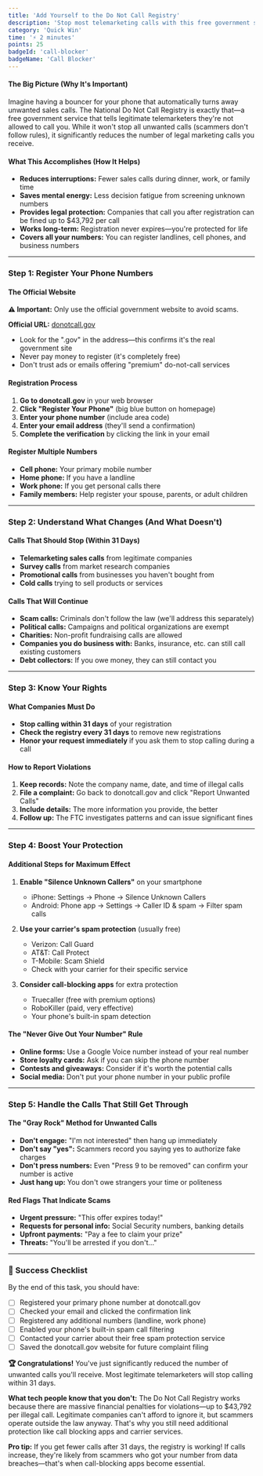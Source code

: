 ```yaml
---
title: 'Add Yourself to the Do Not Call Registry'
description: 'Stop most telemarketing calls with this free government service that takes just 2 minutes to set up.'
category: 'Quick Win'
time: '⚡ 2 minutes'
points: 25
badgeId: 'call-blocker'
badgeName: 'Call Blocker'
---
```


#### The Big Picture (Why It's Important)
Imagine having a bouncer for your phone that automatically turns away unwanted sales calls. The National Do Not Call Registry is exactly that—a free government service that tells legitimate telemarketers they're not allowed to call you. While it won't stop all unwanted calls (scammers don't follow rules), it significantly reduces the number of legal marketing calls you receive.

#### What This Accomplishes (How It Helps)
* **Reduces interruptions:** Fewer sales calls during dinner, work, or family time
* **Saves mental energy:** Less decision fatigue from screening unknown numbers
* **Provides legal protection:** Companies that call you after registration can be fined up to $43,792 per call
* **Works long-term:** Registration never expires—you're protected for life
* **Covers all your numbers:** You can register landlines, cell phones, and business numbers

---

### Step 1: Register Your Phone Numbers

#### The Official Website
**⚠️ Important:** Only use the official government website to avoid scams.

**Official URL:** [donotcall.gov](https://www.donotcall.gov)
* Look for the ".gov" in the address—this confirms it's the real government site
* Never pay money to register (it's completely free)
* Don't trust ads or emails offering "premium" do-not-call services

#### Registration Process
1. **Go to donotcall.gov** in your web browser
2. **Click "Register Your Phone"** (big blue button on homepage)
3. **Enter your phone number** (include area code)
4. **Enter your email address** (they'll send a confirmation)
5. **Complete the verification** by clicking the link in your email

#### Register Multiple Numbers
* **Cell phone:** Your primary mobile number
* **Home phone:** If you have a landline
* **Work phone:** If you get personal calls there
* **Family members:** Help register your spouse, parents, or adult children

---

### Step 2: Understand What Changes (And What Doesn't)

#### Calls That Should Stop (Within 31 Days)
* **Telemarketing sales calls** from legitimate companies
* **Survey calls** from market research companies
* **Promotional calls** from businesses you haven't bought from
* **Cold calls** trying to sell products or services

#### Calls That Will Continue
* **Scam calls:** Criminals don't follow the law (we'll address this separately)
* **Political calls:** Campaigns and political organizations are exempt
* **Charities:** Non-profit fundraising calls are allowed
* **Companies you do business with:** Banks, insurance, etc. can still call existing customers
* **Debt collectors:** If you owe money, they can still contact you

---

### Step 3: Know Your Rights

#### What Companies Must Do
* **Stop calling within 31 days** of your registration
* **Check the registry every 31 days** to remove new registrations
* **Honor your request immediately** if you ask them to stop calling during a call

#### How to Report Violations
1. **Keep records:** Note the company name, date, and time of illegal calls
2. **File a complaint:** Go back to donotcall.gov and click "Report Unwanted Calls"
3. **Include details:** The more information you provide, the better
4. **Follow up:** The FTC investigates patterns and can issue significant fines

---

### Step 4: Boost Your Protection

#### Additional Steps for Maximum Effect
1. **Enable "Silence Unknown Callers"** on your smartphone
   * iPhone: Settings → Phone → Silence Unknown Callers
   * Android: Phone app → Settings → Caller ID & spam → Filter spam calls

2. **Use your carrier's spam protection** (usually free)
   * Verizon: Call Guard
   * AT&T: Call Protect
   * T-Mobile: Scam Shield
   * Check with your carrier for their specific service

3. **Consider call-blocking apps** for extra protection
   * Truecaller (free with premium options)
   * RoboKiller (paid, very effective)
   * Your phone's built-in spam detection

#### The "Never Give Out Your Number" Rule
* **Online forms:** Use a Google Voice number instead of your real number
* **Store loyalty cards:** Ask if you can skip the phone number
* **Contests and giveaways:** Consider if it's worth the potential calls
* **Social media:** Don't put your phone number in your public profile

---

### Step 5: Handle the Calls That Still Get Through

#### The "Gray Rock" Method for Unwanted Calls
* **Don't engage:** "I'm not interested" then hang up immediately
* **Don't say "yes":** Scammers record you saying yes to authorize fake charges
* **Don't press numbers:** Even "Press 9 to be removed" can confirm your number is active
* **Just hang up:** You don't owe strangers your time or politeness

#### Red Flags That Indicate Scams
* **Urgent pressure:** "This offer expires today!"
* **Requests for personal info:** Social Security numbers, banking details
* **Upfront payments:** "Pay a fee to claim your prize"
* **Threats:** "You'll be arrested if you don't..."

---

### 🎯 Success Checklist

By the end of this task, you should have:
- [  ] Registered your primary phone number at donotcall.gov
- [  ] Checked your email and clicked the confirmation link
- [  ] Registered any additional numbers (landline, work phone)
- [  ] Enabled your phone's built-in spam call filtering
- [  ] Contacted your carrier about their free spam protection service
- [  ] Saved the donotcall.gov website for future complaint filing

**🏆 Congratulations!** You've just significantly reduced the number of unwanted calls you'll receive. Most legitimate telemarketers will stop calling within 31 days.

**What tech people know that you don't:** The Do Not Call Registry works because there are massive financial penalties for violations—up to $43,792 per illegal call. Legitimate companies can't afford to ignore it, but scammers operate outside the law anyway. That's why you still need additional protection like call blocking apps and carrier services.

**Pro tip:** If you get fewer calls after 31 days, the registry is working! If calls increase, they're likely from scammers who got your number from data breaches—that's when call-blocking apps become essential.
